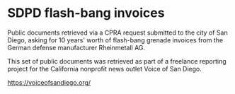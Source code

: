 # SDPD flash-bang invoices

Public documents retrieved via a CPRA request submitted to the city of San Diego, asking for 10 years' worth of flash-bang grenade invoices from the German defense manufacturer Rheinmetall AG.

This set of public documents was retrieved as part of a freelance reporting project for the California nonprofit news outlet Voice of San Diego. 

https://voiceofsandiego.org/
